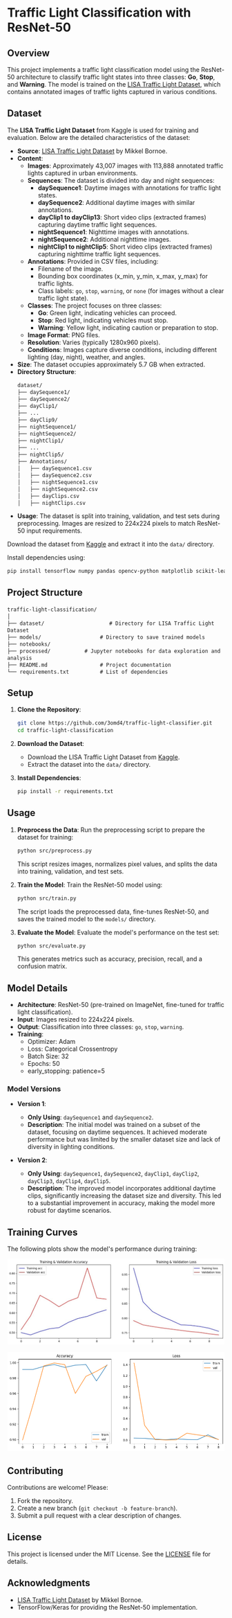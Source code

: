 # Traffic Light Classification with ResNet-50

## Overview
This project implements a traffic light classification model using the ResNet-50 architecture to classify traffic light states into three classes: **Go**, **Stop**, and **Warning**. The model is trained on the [LISA Traffic Light Dataset](https://www.kaggle.com/datasets/mbornoe/lisa-traffic-light-dataset), which contains annotated images of traffic lights captured in various conditions.

## Dataset
The **LISA Traffic Light Dataset** from Kaggle is used for training and evaluation. Below are the detailed characteristics of the dataset:

- **Source**: [LISA Traffic Light Dataset](https://www.kaggle.com/datasets/mbornoe/lisa-traffic-light-dataset) by Mikkel Bornoe.
- **Content**:
  - **Images**: Approximately 43,007 images with 113,888 annotated traffic lights captured in urban environments.
  - **Sequences**: The dataset is divided into day and night sequences:
    - **daySequence1**: Daytime images with annotations for traffic light states.
    - **daySequence2**: Additional daytime images with similar annotations.
    - **dayClip1 to dayClip13**: Short video clips (extracted frames) capturing daytime traffic light sequences.
    - **nightSequence1**: Nighttime images with annotations.
    - **nightSequence2**: Additional nighttime images.
    - **nightClip1 to nightClip5**: Short video clips (extracted frames) capturing nighttime traffic light sequences.
  - **Annotations**: Provided in CSV files, including:
    - Filename of the image.
    - Bounding box coordinates (x_min, y_min, x_max, y_max) for traffic lights.
    - Class labels: `go`, `stop`, `warning`, or `none` (for images without a clear traffic light state).
  - **Classes**: The project focuses on three classes:
    - **Go**: Green light, indicating vehicles can proceed.
    - **Stop**: Red light, indicating vehicles must stop.
    - **Warning**: Yellow light, indicating caution or preparation to stop.
  - **Image Format**: PNG files.
  - **Resolution**: Varies (typically 1280x960 pixels).
  - **Conditions**: Images capture diverse conditions, including different lighting (day, night), weather, and angles.
- **Size**: The dataset occupies approximately 5.7 GB when extracted.
- **Directory Structure**:
  ```
  dataset/
  ├── daySequence1/
  ├── daySequence2/
  ├── dayClip1/
  ├── ...
  ├── dayClip9/
  ├── nightSequence1/
  ├── nightSequence2/
  ├── nightClip1/
  ├── ...
  ├── nightClip5/
  ├── Annotations/
  │   ├── daySequence1.csv
  │   ├── daySequence2.csv
  │   ├── nightSequence1.csv
  │   ├── nightSequence2.csv
  │   ├── dayClips.csv
  │   ├── nightClips.csv
  ```
- **Usage**: The dataset is split into training, validation, and test sets during preprocessing. Images are resized to 224x224 pixels to match ResNet-50 input requirements.

Download the dataset from [Kaggle](https://www.kaggle.com/datasets/mbornoe/lisa-traffic-light-dataset) and extract it into the `data/` directory.

Install dependencies using:
```bash
pip install tensorflow numpy pandas opencv-python matplotlib scikit-learn
```

## Project Structure
```
traffic-light-classification/
│
├── dataset/                     # Directory for LISA Traffic Light Dataset
├── models/                   # Directory to save trained models
├── notebooks/
├── processed/           # Jupyter notebooks for data exploration and analysis
├── README.md                 # Project documentation
└── requirements.txt          # List of dependencies
```

## Setup
1. **Clone the Repository**:
   ```bash
   git clone https://github.com/3omd4/traffic-light-classifier.git
   cd traffic-light-classification
   ```

2. **Download the Dataset**:
   - Download the LISA Traffic Light Dataset from [Kaggle](https://www.kaggle.com/datasets/mbornoe/lisa-traffic-light-dataset).
   - Extract the dataset into the `data/` directory.

3. **Install Dependencies**:
   ```bash
   pip install -r requirements.txt
   ```

## Usage
1. **Preprocess the Data**:
   Run the preprocessing script to prepare the dataset for training:
   ```bash
   python src/preprocess.py
   ```
   This script resizes images, normalizes pixel values, and splits the data into training, validation, and test sets.

2. **Train the Model**:
   Train the ResNet-50 model using:
   ```bash
   python src/train.py
   ```
   The script loads the preprocessed data, fine-tunes ResNet-50, and saves the trained model to the `models/` directory.

3. **Evaluate the Model**:
   Evaluate the model's performance on the test set:
   ```bash
   python src/evaluate.py
   ```
   This generates metrics such as accuracy, precision, recall, and a confusion matrix.

## Model Details
- **Architecture**: ResNet-50 (pre-trained on ImageNet, fine-tuned for traffic light classification).
- **Input**: Images resized to 224x224 pixels.
- **Output**: Classification into three classes: `go`, `stop`, `warning`.
- **Training**:
  - Optimizer: Adam
  - Loss: Categorical Crossentropy
  - Batch Size: 32
  - Epochs: 50
  - early_stopping: patience=5

### Model Versions
- **Version 1**:
  - **Only Using**: `daySequence1` and `daySequence2`.
  - **Description**: The initial model was trained on a subset of the dataset, focusing on daytime sequences. It achieved moderate performance but was limited by the smaller dataset size and lack of diversity in lighting conditions.

- **Version 2**:
  - **Only Using**: `daySequence1`, `daySequence2`, `dayClip1`, `dayClip2`, `dayClip3`, `dayClip4`, `dayClip5`.
  - **Description**: The improved model incorporates additional daytime clips, significantly increasing the dataset size and diversity. This led to a substantial improvement in accuracy, making the model more robust for daytime scenarios.

## Training Curves
The following plots show the model's performance during training:

![Version 1_Training Curves](visuals/v1_acc-curve.png)

![Version 1_Training Curves](visuals/v2_acc-curve.png)

## Contributing
Contributions are welcome! Please:
1. Fork the repository.
2. Create a new branch (`git checkout -b feature-branch`).
3. Submit a pull request with a clear description of changes.

## License
This project is licensed under the MIT License. See the [LICENSE](LICENSE) file for details.

## Acknowledgments
- [LISA Traffic Light Dataset](https://www.kaggle.com/datasets/mbornoe/lisa-traffic-light-dataset) by Mikkel Bornoe.
- TensorFlow/Keras for providing the ResNet-50 implementation.
